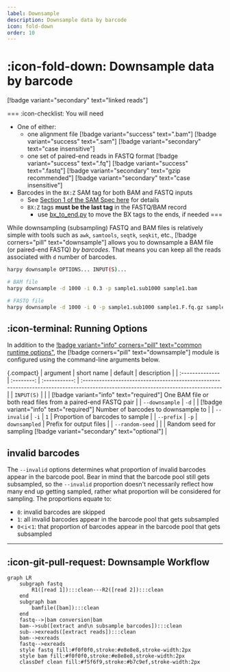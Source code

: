 ```yaml
---
label: Downsample
description: Downsample data by barcode
icon: fold-down
order: 10
---
```


# :icon-fold-down: Downsample data by barcode
[!badge variant="secondary" text="linked reads"]

===  :icon-checklist: You will need
- One of either:
  - one alignment file [!badge variant="success" text=".bam"] [!badge variant="success" text=".sam"] [!badge variant="secondary" text="case insensitive"]
  - one set of paired-end reads in FASTQ format [!badge variant="success" text=".fq"] [!badge variant="success" text=".fastq"] [!badge variant="secondary" text="gzip recommended"] [!badge variant="secondary" text="case insensitive"]
- Barcodes in the `BX:Z` SAM tag for both BAM and FASTQ inputs
  - See [Section 1 of the SAM Spec here](https://samtools.github.io/hts-specs/SAMtags.pdf) for details
  - `BX:Z` tags **must be the last tag** in the FASTQ/BAM record
    - use [bx_to_end.py](/utilities.md#bx_to_endpy) to move the BX tags to the ends, if needed
===

While downsampling (subsampling) FASTQ and BAM files is relatively simple with tools such as `awk`, `samtools`, `seqtk`, `seqkit`, etc.,
[!badge corners="pill" text="downsample"] allows you to downsample a BAM file (or paired-end FASTQ) _by barcodes_. That means you can
keep all the reads associated with `d` number of barcodes.

```bash usage
harpy downsample OPTIONS... INPUT(S)...
```

```bash example
# BAM file
harpy downsample -d 1000 -i 0.3 -p sample1.sub1000 sample1.bam

# FASTQ file
harpy downsample -d 1000 -i 0 -p sample1.sub1000 sample1.F.fq.gz sample1.R.fq.gz
```

## :icon-terminal: Running Options
In addition to the [!badge variant="info" corners="pill" text="common runtime options"](/common_options.md), the [!badge corners="pill" text="downsample"]
module is configured using the command-line arguments below.

{.compact}
| argument        | short name |    default    | description                                                                                                                       |
| :-------------- | :--------: | :-----------: | :-------------------------------------------------------------------------------------------------------------------------------- |
| `INPUT(S)`      |            |               | [!badge variant="info" text="required"] One BAM file or both read files from a paired-end FASTQ pair                              |
| `--downsample`  |    `-d`    |               | [!badge variant="info" text="required"] Number of barcodes to downsample to                                                       |
| `--invalid`     |    `-i`    |      `1`      | Proportion of barcodes to sample                                                                                                  |
| `--prefix`      |    `-p`    | `downsampled` | Prefix for output files                                                                                                           |
| `--random-seed` |            |               | Random seed for sampling [!badge variant="secondary" text="optional"]                                                             |

## invalid barcodes
The `--invalid` options determines what proportion of invalid barcodes appear in the barcode
pool. Bear in mind that the barcode pool still gets subsampled, so the `--invalid` proportion
doesn't necessarily reflect how many end up getting sampled, rather what proportion will be
considered for sampling. The proportions equate to:
- `0`: invalid barcodes are skipped
- `1`: all invalid barcodes appear in the barcode pool that gets subsampled
- `0`<`i`<`1`: that proportion of barcodes appear in the barcode pool that gets subsampled

----
## :icon-git-pull-request: Downsample Workflow
```mermaid
graph LR
    subgraph fastq
        R1([read 1]):::clean---R2([read 2]):::clean
    end
    subgraph bam
        bamfile([bam]):::clean
    end
    fastq-->|bam conversion|bam
    bam-->sub([extract and\n subsample barcodes]):::clean
    sub-->exreads([extract reads]):::clean
    bam-->exreads
    fastq-->exreads
    style fastq fill:#f0f0f0,stroke:#e8e8e8,stroke-width:2px
    style bam fill:#f0f0f0,stroke:#e8e8e8,stroke-width:2px
    classDef clean fill:#f5f6f9,stroke:#b7c9ef,stroke-width:2px
```